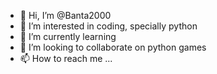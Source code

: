 - 👋 Hi, I’m @Banta2000
- 👀 I’m interested in coding, specially python
- 🌱 I’m currently learning 
- 💞️ I’m looking to collaborate on python games
- 📫 How to reach me ...

<!---
Banta2000/Banta2000 is a ✨ special ✨ repository because its `README.md` (this file) appears on your GitHub profile.
You can click the Preview link to take a look at your changes.
--->
